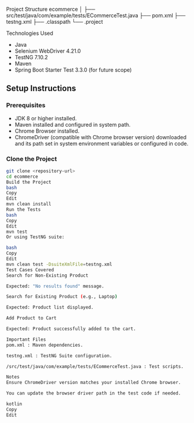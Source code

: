 Project Structure
ecommerce
│
├── src/test/java/com/example/tests/ECommerceTest.java
├── pom.xml
├── testng.xml
├── .classpath
└── .project

Technologies Used
- Java
- Selenium WebDriver 4.21.0
- TestNG 7.10.2
- Maven
- Spring Boot Starter Test 3.3.0 (for future scope)

## Setup Instructions

### Prerequisites
- JDK 8 or higher installed.
- Maven installed and configured in system path.
- Chrome Browser installed.
- ChromeDriver (compatible with Chrome browser version) downloaded and its path set in system environment variables or configured in code.

### Clone the Project
```bash
git clone <repository-url>
cd ecommerce
Build the Project
bash
Copy
Edit
mvn clean install
Run the Tests
bash
Copy
Edit
mvn test
Or using TestNG suite:

bash
Copy
Edit
mvn clean test -DsuiteXmlFile=testng.xml
Test Cases Covered
Search for Non-Existing Product

Expected: "No results found" message.

Search for Existing Product (e.g., Laptop)

Expected: Product list displayed.

Add Product to Cart

Expected: Product successfully added to the cart.

Important Files
pom.xml : Maven dependencies.

testng.xml : TestNG Suite configuration.

/src/test/java/com/example/tests/ECommerceTest.java : Test scripts.

Notes
Ensure ChromeDriver version matches your installed Chrome browser.

You can update the browser driver path in the test code if needed.

kotlin
Copy
Edit
